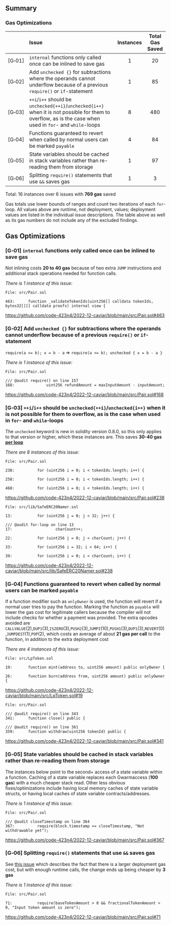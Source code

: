 ## Summary

### Gas Optimizations
| |Issue|Instances|Total Gas Saved|
|-|:-|:-:|:-:|
| [G&#x2011;01] | `internal` functions only called once can be inlined to save gas | 1 | 20 |
| [G&#x2011;02] | Add `unchecked {}` for subtractions where the operands cannot underflow because of a previous `require()` or `if`-statement | 1 | 85 |
| [G&#x2011;03] | `++i`/`i++` should be `unchecked{++i}`/`unchecked{i++}` when it is not possible for them to overflow, as is the case when used in `for`- and `while`-loops | 8 | 480 |
| [G&#x2011;04] | Functions guaranteed to revert when called by normal users can be marked `payable` | 4 | 84 |
| [G&#x2011;05] | State variables should be cached in stack variables rather than re-reading them from storage | 1 | 97 |
| [G&#x2011;06] | Splitting `require()` statements that use `&&` saves gas | 1 | 3 |


Total: 16 instances over 6 issues with **769 gas** saved

Gas totals use lower bounds of ranges and count two iterations of each `for`-loop. All values above are runtime, not deployment, values; deployment values are listed in the individual issue descriptions. The table above as well as its gas numbers do not include any of the excluded findings.



## Gas Optimizations

### [G&#x2011;01]  `internal` functions only called once can be inlined to save gas
Not inlining costs **20 to 40 gas** because of two extra `JUMP` instructions and additional stack operations needed for function calls.

*There is 1 instance of this issue:*
```solidity
File: src/Pair.sol

463:      function _validateTokenIds(uint256[] calldata tokenIds, bytes32[][] calldata proofs) internal view {

```
https://github.com/code-423n4/2022-12-caviar/blob/main/src/Pair.sol#463

### [G&#x2011;02]  Add `unchecked {}` for subtractions where the operands cannot underflow because of a previous `require()` or `if`-statement
`require(a <= b); x = b - a` => `require(a <= b); unchecked { x = b - a }`

*There is 1 instance of this issue:*
```solidity
File: src/Pair.sol

/// @audit require() on line 157
168:              uint256 refundAmount = maxInputAmount - inputAmount;

```
https://github.com/code-423n4/2022-12-caviar/blob/main/src/Pair.sol#168

### [G&#x2011;03]  `++i`/`i++` should be `unchecked{++i}`/`unchecked{i++}` when it is not possible for them to overflow, as is the case when used in `for`- and `while`-loops
The `unchecked` keyword is new in solidity version 0.8.0, so this only applies to that version or higher, which these instances are. This saves **30-40 gas [per loop](https://gist.github.com/hrkrshnn/ee8fabd532058307229d65dcd5836ddc#the-increment-in-for-loop-post-condition-can-be-made-unchecked)**

*There are 8 instances of this issue:*
```solidity
File: src/Pair.sol

238:          for (uint256 i = 0; i < tokenIds.length; i++) {

258:          for (uint256 i = 0; i < tokenIds.length; i++) {

468:          for (uint256 i = 0; i < tokenIds.length; i++) {

```
https://github.com/code-423n4/2022-12-caviar/blob/main/src/Pair.sol#238

```solidity
File: src/lib/SafeERC20Namer.sol

13:           for (uint256 j = 0; j < 32; j++) {

/// @audit for-loop on line 13
17:                   charCount++;

22:           for (uint256 j = 0; j < charCount; j++) {

33:           for (uint256 i = 32; i < 64; i++) {

39:           for (uint256 i = 0; i < charCount; i++) {

```
https://github.com/code-423n4/2022-12-caviar/blob/main/src/lib/SafeERC20Namer.sol#238

### [G&#x2011;04]  Functions guaranteed to revert when called by normal users can be marked `payable`
If a function modifier such as `onlyOwner` is used, the function will revert if a normal user tries to pay the function. Marking the function as `payable` will lower the gas cost for legitimate callers because the compiler will not include checks for whether a payment was provided. The extra opcodes avoided are 
`CALLVALUE`(2),`DUP1`(3),`ISZERO`(3),`PUSH2`(3),`JUMPI`(10),`PUSH1`(3),`DUP1`(3),`REVERT`(0),`JUMPDEST`(1),`POP`(2), which costs an average of about **21 gas per call** to the function, in addition to the extra deployment cost

*There are 4 instances of this issue:*
```solidity
File: src/LpToken.sol

19:       function mint(address to, uint256 amount) public onlyOwner {

26:       function burn(address from, uint256 amount) public onlyOwner {

```
https://github.com/code-423n4/2022-12-caviar/blob/main/src/LpToken.sol#19

```solidity
File: src/Pair.sol

/// @audit require() on line 343
341:      function close() public {

/// @audit require() on line 361
359:      function withdraw(uint256 tokenId) public {

```
https://github.com/code-423n4/2022-12-caviar/blob/main/src/Pair.sol#341

### [G&#x2011;05]  State variables should be cached in stack variables rather than re-reading them from storage
The instances below point to the second+ access of a state variable within a function. Caching of a state variable replaces each Gwarmaccess (**100 gas**) with a much cheaper stack read. Other less obvious fixes/optimizations include having local memory caches of state variable structs, or having local caches of state variable contracts/addresses.

*There is 1 instance of this issue:*
```solidity
File: src/Pair.sol

/// @audit closeTimestamp on line 364
367:          require(block.timestamp >= closeTimestamp, "Not withdrawable yet");

```
https://github.com/code-423n4/2022-12-caviar/blob/main/src/Pair.sol#367

### [G&#x2011;06]  Splitting `require()` statements that use `&&` saves gas
See [this issue](https://github.com/code-423n4/2022-01-xdefi-findings/issues/128) which describes the fact that there is a larger deployment gas cost, but with enough runtime calls, the change ends up being cheaper by **3 gas**

*There is 1 instance of this issue:*
```solidity
File: src/Pair.sol

71:           require(baseTokenAmount > 0 && fractionalTokenAmount > 0, "Input token amount is zero");

```
https://github.com/code-423n4/2022-12-caviar/blob/main/src/Pair.sol#71

